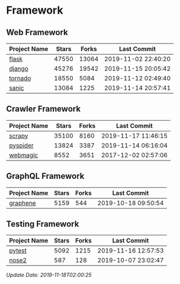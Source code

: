 # Framework

## Web Framework

| Project Name | Stars | Forks | Last Commit |
| ------------ | ----- | ----- | ----------- |
| [flask](https://github.com/pallets/flask) | 47550 | 13064 | 2019-11-02 22:40:20 |
| [django](https://github.com/django/django) | 45276 | 19542 | 2019-11-15 20:05:42 |
| [tornado](https://github.com/tornadoweb/tornado) | 18550 | 5084 | 2019-11-12 02:49:40 |
| [sanic](https://github.com/huge-success/sanic) | 13084 | 1225 | 2019-11-14 20:57:41 |

## Crawler Framework

| Project Name | Stars | Forks | Last Commit |
| ------------ | ----- | ----- | ----------- |
| [scrapy](https://github.com/scrapy/scrapy) | 35100 | 8160 | 2019-11-17 11:46:15 |
| [pyspider](https://github.com/binux/pyspider) | 13824 | 3387 | 2019-11-14 06:16:04 |
| [webmagic](https://github.com/code4craft/webmagic) | 8552 | 3651 | 2017-12-02 02:57:06 |

## GraphQL Framework

| Project Name | Stars | Forks | Last Commit |
| ------------ | ----- | ----- | ----------- |
| [graphene](https://github.com/graphql-python/graphene) | 5159 | 544 | 2019-10-18 09:50:54 |

## Testing Framework

| Project Name | Stars | Forks | Last Commit |
| ------------ | ----- | ----- | ----------- |
| [pytest](https://github.com/pytest-dev/pytest) | 5092 | 1215 | 2019-11-16 12:57:53 |
| [nose2](https://github.com/nose-devs/nose2) | 587 | 128 | 2019-10-07 23:02:47 |

*Update Date: 2019-11-18T02:00:25*